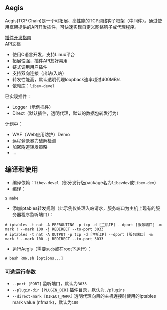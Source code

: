 Aegis
---------
Aegis(TCP Chain)是一个可拓展、高性能的TCP网络钩子框架（中间件）。通过使用框架提供的API开发插件，可快速实现自定义网络钩子或代理程序。

[插件开发指南](./docs/plugin_dev_guide.md)  
[API文档](./docs/api.md)

* 使用C语言开发，支持Linux平台
* 拓展性强，插件API友好易用
* 链式调用用户插件
* 支持双向连接（出站/入站）
* 转发性能高，默认透明代理loopback速率超过400MB/s
* 依赖库：`libev-devel`

已实现插件：
* Logger（示例插件）
* Direct（默认插件，透明代理，默认的数据包转发行为）

计划中：
* WAF（Web应用防护）Demo
* 远程登录暴力破解检测
* 加密隧道转发策略
* ...

编译和使用
--------
* 编译依赖：`libev-devel`（部分发行版package名为`libevdev`或`libev-dev`）
* 编译：
```
$ make
```

* 添加iptables转发规则（此示例仅处理入站请求，服务端口为主机上现有的服务器程序监听端口）：
```
# iptables -t nat -A PREROUTING -p tcp -d [主机IP] --dport [服务端口] -m mark ! --mark 100 -j REDIRECT --to-port 3033
# iptables -t nat -A OUTPUT -p tcp -d [主机IP] --dport [服务端口] -m mark ! --mark 100 -j REDIRECT --to-port 3033
```

* 运行Aegis（需要`sudo`或在root下运行）：
```
# bash RUN.sh [options...]
```

### 可选运行参数
* `--port [PORT]` 监听端口，默认为`3033`
* `--plugin-dir [PLUGIN_DIR]` 插件目录，默认为`./plugins`
* `--direct-mark [DIRECT_MARK]` 透明代理向目的主机连接时使用的iptables mark value (nfmark)，默认为`100`
